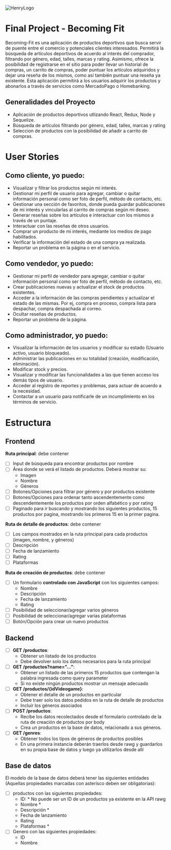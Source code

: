 ![HenryLogo](https://images.unsplash.com/photo-1664972571708-bce882c6555e?ixlib=rb-4.0.3&ixid=MnwxMjA3fDB8MHxwaG90by1wYWdlfHx8fGVufDB8fHx8&auto=format&fit=crop&w=1170&q=80)

# Final Project - Becoming Fit

Becoming-Fit es una aplicación de productos deportivos que busca servir de puente entre el comercio y potenciales clientes interesados. Permitirá la búsqueda de artículos deportivos de acuerdo al interés del comprador, filtrando por género, edad, talles, marcas y rating. Asimismo, ofrece la posibilidad de registrarse en el sitio para poder llevar un historial de compras, un carrito de compras, poder puntuar los artículos adquiridos y dejar una reseña de los mismos, como así también puntuar una reseña ya existente. Esta aplicación permitirá a los usuarios adquirir los productos y abonarlos a través de servicios como MercadoPago o Homebanking.


## Generalidades del Proyecto

- Aplicación de productos deportivos utlizando React, Redux, Node y Sequelize.
- Búsqueda de artículos filtrando por género, edad, talles, marcas y rating
- Seleccion de productos con la posibilidad de añadir a carrito de compras.


# User Stories

## Como cliente, yo puedo:
- Visualizar y filtrar los productos según mi interés.
- Gestionar mi perfil de usuario para agregar, cambiar o quitar información personal como ser foto de perfil, método de contacto, etc.
- Gestionar una sección de favoritos, donde pueda guardar publicaciones de mi interés y vincularlas al carrito de compras según mi deseo.
- Generar reseñas sobre los artículos e interactuar con los mismos a través de un puntaje.
- Interactuar con las reseñas de otros usuarios.
- Comprar un producto de mi interés, mediante los medios de pago habilitados.
- Verificar la información del estado de una compra ya realizada.
- Reportar un problema en la página o en el servicio.


## Como vendedor, yo puedo:
- Gestionar mi perfil de vendedor para agregar, cambiar o quitar información personal como ser foto de perfil, método de contacto, etc.
- Crear publicaciones nuevas y actualizar el stock de productos existentes.
- Acceder a la información de las compras pendientes y actualizar el estado de las mismas. Por ej, compra en proceso, compra lista para despachar, compra despachada al correo.
- Ocultar reseñas de productos.
- Reportar un problema de la página.


## Como administrador, yo puedo:
- Visualizar la información de los usuarios y modificar su estado (Usuario activo, usuario bloqueado).
- Administrar las publicaciones en su totalidad (creación, modificación, eliminación).
- Modificar stock y precios.
- Visualizar y modificar las funcionalidades a las que tienen acceso los demás tipos de usuario.
- Acceder al registro de reportes y problemas, para actuar de acuerdo a la necesidad.
- Contactar a un usuario para notificarle de un incumplimiento en los términos de servicio.



# Estructura

## Frontend

__Ruta principal__: debe contener

- [ ] Input de búsqueda para encontrar productos por nombre
- [ ] Área donde se verá el listado de productos. Deberá mostrar su:
  - Imagen
  - Nombre
  - Géneros
- [ ] Botones/Opciones para filtrar por género y por productos existente 
- [ ] Botones/Opciones para ordenar tanto ascendentemente como descendentemente los productos por orden alfabético y por rating
- [ ] Paginado para ir buscando y mostrando los siguientes productos, 15 productos por pagina, mostrando los primeros 15 en la primer pagina.

__Ruta de detalle de productos__: debe contener

- [ ] Los campos mostrados en la ruta principal para cada productos (imagen, nombre, y géneros)
- [ ] Descripción
- [ ] Fecha de lanzamiento
- [ ] Rating
- [ ] Plataformas

__Ruta de creación de productos__: debe contener

- [ ] Un formulario __controlado con JavaScript__ con los siguientes campos:
  - Nombre
  - Descripción
  - Fecha de lanzamiento
  - Rating
- [ ] Posibilidad de seleccionar/agregar varios géneros
- [ ] Posibilidad de seleccionar/agregar varias plataformas
- [ ] Botón/Opción para crear un nuevo productos

## Backend

- [ ] __GET /productos__:
  - Obtener un listado de los productos
  - Debe devolver solo los datos necesarios para la ruta principal
- [ ] __GET /productos?name="..."__:
  - Obtener un listado de las primeros 15 productos que contengan la palabra ingresada como query parameter
  - Si no existe ningún productos mostrar un mensaje adecuado
- [ ] __GET /productos/{idVideogame}__:
  - Obtener el detalle de un productos en particular
  - Debe traer solo los datos pedidos en la ruta de detalle de productos
  - Incluir los géneros asociados
- [ ] __POST /productos__:
  - Recibe los datos recolectados desde el formulario controlado de la ruta de creación de productos por body
  - Crea un productos en la base de datos, relacionado a sus géneros.
- [ ] __GET /genres__:
  - Obtener todos los tipos de géneros de productos posibles
  - En una primera instancia deberán traerlos desde rawg y guardarlos en su propia base de datos y luego ya utilizarlos desde allí


## Base de datos

El modelo de la base de datos deberá tener las siguientes entidades (Aquellas propiedades marcadas con asterísco deben ser obligatorias):

- [ ] productos con las siguientes propiedades:
  - ID: * No puede ser un ID de un productos ya existente en la API rawg
  - Nombre *
  - Descripción *
  - Fecha de lanzamiento
  - Rating
  - Plataformas *
- [ ] Genero con las siguientes propiedades:
  - ID
  - Nombre



